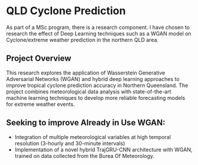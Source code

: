 # QLD Cyclone Prediction
As part of a MSc program, there is a research component. I have chosen to research the effect of Deep Learning techniques such as a WGAN model on Cyclone/extreme weather prediction in the northern QLD area.

## Project Overview
This research explores the application of Wasserstein Generative Adversarial Networks (WGAN) and hybrid deep learning approaches to improve tropical cyclone prediction accuracy in Northern Queensland. The project combines meteorological data analysis with state-of-the-art machine learning techniques to develop more reliable forecasting models for extreme weather events.

## Seeking to improve Already in Use WGAN:
- Integration of multiple meteorological variables at high temporal resolution (3-hourly and 30-minute intervals)
- Implementation of a novel hybrid TrajGRU-CNN architecture with WGAN, trained on data collected from the Burea Of Meteorology.
  
